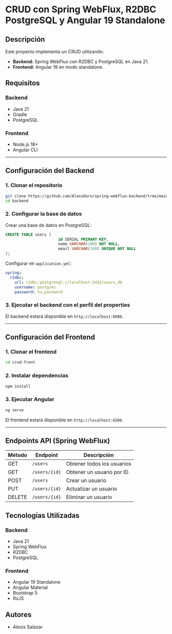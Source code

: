 # CRUD con Spring WebFlux, R2DBC PostgreSQL y Angular 19 Standalone

## Descripción
Este proyecto implementa un CRUD utilizando:
- **Backend:** Spring WebFlux con R2DBC y PostgreSQL en Java 21.
- **Frontend:** Angular 19 en modo standalone.

## Requisitos
### Backend
- Java 21
- Gradle
- PostgreSQL

### Frontend
- Node.js 18+
- Angular CLI

---

## Configuración del Backend

### 1. Clonar el repositorio
```sh
git clone https://github.com/AlexsDarn/spring-webflux-backend/tree/main
cd backend
```

### 2. Configurar la base de datos
Crear una base de datos en PostgreSQL:
```sql
CREATE TABLE users (
                       id SERIAL PRIMARY KEY,
                       name VARCHAR(100) NOT NULL,
                       email VARCHAR(100) UNIQUE NOT NULL
);
```
Configurar en `application.yml`:
```yaml
spring:
  r2dbc:
    url: r2dbc:postgresql://localhost:5432/users_db
    username: postgres
    password: tu_password
```

### 3. Ejecutar el backend con el perfil del properties

El backend estará disponible en `http://localhost:8080`.

---

## Configuración del Frontend

### 1. Clonar el frontend
```sh
cd crud-front
```

### 2. Instalar dependencias
```sh
npm install
```

### 3. Ejecutar Angular
```sh
ng serve
```

El frontend estará disponible en `http://localhost:4200`.

---

## Endpoints API (Spring WebFlux)

| Método | Endpoint        | Descripción |
|--------|---------------|-------------|
| GET    | `/users`      | Obtener todos los usuarios |
| GET    | `/users/{id}` | Obtener un usuario por ID |
| POST   | `/users`      | Crear un usuario |
| PUT    | `/users/{id}` | Actualizar un usuario |
| DELETE | `/users/{id}` | Eliminar un usuario |


## Tecnologías Utilizadas
### Backend
- Java 21
- Spring WebFlux
- R2DBC
- PostgreSQL

### Frontend
- Angular 19 Standalone
- Angular Material
- Bootstrap 5
- RxJS

## Autores
- Alexis Salazar

